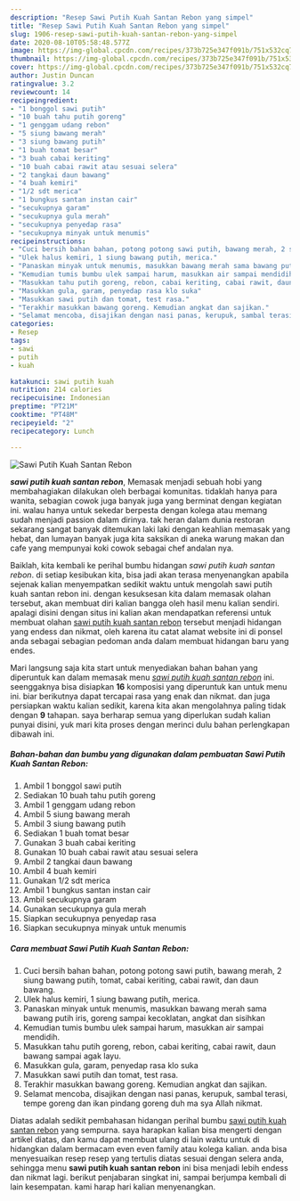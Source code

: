 ```yaml
---
description: "Resep Sawi Putih Kuah Santan Rebon yang simpel"
title: "Resep Sawi Putih Kuah Santan Rebon yang simpel"
slug: 1906-resep-sawi-putih-kuah-santan-rebon-yang-simpel
date: 2020-08-10T05:58:48.577Z
image: https://img-global.cpcdn.com/recipes/373b725e347f091b/751x532cq70/sawi-putih-kuah-santan-rebon-foto-resep-utama.jpg
thumbnail: https://img-global.cpcdn.com/recipes/373b725e347f091b/751x532cq70/sawi-putih-kuah-santan-rebon-foto-resep-utama.jpg
cover: https://img-global.cpcdn.com/recipes/373b725e347f091b/751x532cq70/sawi-putih-kuah-santan-rebon-foto-resep-utama.jpg
author: Justin Duncan
ratingvalue: 3.2
reviewcount: 14
recipeingredient:
- "1 bonggol sawi putih"
- "10 buah tahu putih goreng"
- "1 genggam udang rebon"
- "5 siung bawang merah"
- "3 siung bawang putih"
- "1 buah tomat besar"
- "3 buah cabai keriting"
- "10 buah cabai rawit atau sesuai selera"
- "2 tangkai daun bawang"
- "4 buah kemiri"
- "1/2 sdt merica"
- "1 bungkus santan instan cair"
- "secukupnya garam"
- "secukupnya gula merah"
- "secukupnya penyedap rasa"
- "secukupnya minyak untuk menumis"
recipeinstructions:
- "Cuci bersih bahan bahan, potong potong sawi putih, bawang merah, 2 siung bawang putih, tomat, cabai keriting, cabai rawit, dan daun bawang."
- "Ulek halus kemiri, 1 siung bawang putih, merica."
- "Panaskan minyak untuk menumis, masukkan bawang merah sama bawang putih iris, goreng sampai kecoklatan, angkat dan sisihkan"
- "Kemudian tumis bumbu ulek sampai harum, masukkan air sampai mendidih."
- "Masukkan tahu putih goreng, rebon, cabai keriting, cabai rawit, daun bawang sampai agak layu."
- "Masukkan gula, garam, penyedap rasa klo suka"
- "Masukkan sawi putih dan tomat, test rasa."
- "Terakhir masukkan bawang goreng. Kemudian angkat dan sajikan."
- "Selamat mencoba, disajikan dengan nasi panas, kerupuk, sambal terasi, tempe goreng dan ikan pindang goreng duh ma sya Allah nikmat."
categories:
- Resep
tags:
- sawi
- putih
- kuah

katakunci: sawi putih kuah 
nutrition: 214 calories
recipecuisine: Indonesian
preptime: "PT21M"
cooktime: "PT48M"
recipeyield: "2"
recipecategory: Lunch

---
```



![Sawi Putih Kuah Santan Rebon](https://img-global.cpcdn.com/recipes/373b725e347f091b/751x532cq70/sawi-putih-kuah-santan-rebon-foto-resep-utama.jpg)

<b><i>sawi putih kuah santan rebon</i></b>, Memasak menjadi sebuah hobi yang membahagiakan dilakukan oleh berbagai komunitas. tidaklah hanya para wanita, sebagian cowok juga banyak juga yang berminat dengan kegiatan ini. walau hanya untuk sekedar berpesta dengan kolega atau memang sudah menjadi passion dalam dirinya. tak heran dalam dunia restoran sekarang sangat banyak ditemukan laki laki dengan keahlian memasak yang hebat, dan lumayan banyak juga kita saksikan di aneka warung makan dan cafe yang mempunyai koki cowok sebagai chef andalan nya.



Baiklah, kita kembali ke perihal bumbu hidangan <i>sawi putih kuah santan rebon</i>. di setiap kesibukan kita, bisa jadi akan terasa menyenangkan apabila sejenak kalian menyempatkan sedikit waktu untuk mengolah sawi putih kuah santan rebon ini. dengan kesuksesan kita dalam memasak olahan tersebut, akan membuat diri kalian bangga oleh hasil menu kalian sendiri. apalagi disini dengan situs ini kalian akan mendapatkan referensi untuk membuat olahan <u>sawi putih kuah santan rebon</u> tersebut menjadi hidangan yang endess dan nikmat, oleh karena itu catat alamat website ini di ponsel anda sebagai sebagian pedoman anda dalam membuat hidangan baru yang endes.


Mari langsung saja kita start untuk menyediakan bahan bahan yang diperuntuk kan dalam memasak menu <u><i>sawi putih kuah santan rebon</i></u> ini. seenggaknya bisa disiapkan <b>16</b> komposisi yang diperuntuk kan untuk menu ini. biar berikutnya dapat tercapai rasa yang enak dan nikmat. dan juga persiapkan waktu kalian sedikit, karena kita akan mengolahnya paling tidak dengan <b>9</b> tahapan. saya berharap semua yang diperlukan sudah kalian punyai disini, yuk mari kita proses dengan merinci dulu bahan perlengkapan dibawah ini.

<!--inarticleads1-->

##### Bahan-bahan dan bumbu yang digunakan dalam pembuatan Sawi Putih Kuah Santan Rebon:

1. Ambil 1 bonggol sawi putih
1. Sediakan 10 buah tahu putih goreng
1. Ambil 1 genggam udang rebon
1. Ambil 5 siung bawang merah
1. Ambil 3 siung bawang putih
1. Sediakan 1 buah tomat besar
1. Gunakan 3 buah cabai keriting
1. Gunakan 10 buah cabai rawit atau sesuai selera
1. Ambil 2 tangkai daun bawang
1. Ambil 4 buah kemiri
1. Gunakan 1/2 sdt merica
1. Ambil 1 bungkus santan instan cair
1. Ambil secukupnya garam
1. Gunakan secukupnya gula merah
1. Siapkan secukupnya penyedap rasa
1. Siapkan secukupnya minyak untuk menumis




<!--inarticleads2-->

##### Cara membuat Sawi Putih Kuah Santan Rebon:

1. Cuci bersih bahan bahan, potong potong sawi putih, bawang merah, 2 siung bawang putih, tomat, cabai keriting, cabai rawit, dan daun bawang.
1. Ulek halus kemiri, 1 siung bawang putih, merica.
1. Panaskan minyak untuk menumis, masukkan bawang merah sama bawang putih iris, goreng sampai kecoklatan, angkat dan sisihkan
1. Kemudian tumis bumbu ulek sampai harum, masukkan air sampai mendidih.
1. Masukkan tahu putih goreng, rebon, cabai keriting, cabai rawit, daun bawang sampai agak layu.
1. Masukkan gula, garam, penyedap rasa klo suka
1. Masukkan sawi putih dan tomat, test rasa.
1. Terakhir masukkan bawang goreng. Kemudian angkat dan sajikan.
1. Selamat mencoba, disajikan dengan nasi panas, kerupuk, sambal terasi, tempe goreng dan ikan pindang goreng duh ma sya Allah nikmat.




Diatas adalah sedikit pembahasan hidangan perihal bumbu <u>sawi putih kuah santan rebon</u> yang sempurna. saya harapkan kalian bisa mengerti dengan artikel diatas, dan kamu dapat membuat ulang di lain waktu untuk di hidangkan dalam bermacam even even family atau kolega kalian. anda bisa menyesuaikan resep resep yang tertulis diatas sesuai dengan selera anda, sehingga menu <b>sawi putih kuah santan rebon</b> ini bisa menjadi lebih endess dan nikmat lagi. berikut penjabaran singkat ini, sampai berjumpa kembali di lain kesempatan. kami harap hari kalian menyenangkan.
